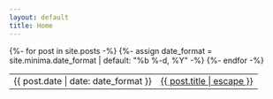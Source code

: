 ```yaml
---
layout: default
title: Home
---
```


<table class="table table-borderless table-sm table-fit">
<tbody>
{%- for post in site.posts -%}
<tr>
  {%- assign date_format = site.minima.date_format | default: "%b %-d, %Y" -%}
  <td><span class="post-meta">{{ post.date | date: date_format }}</span></td>
  <td>
    <a class="post-link" href="{{ post.url | relative_url }}">
      {{ post.title | escape }}
    </a>
  </td>
</tr>
{%- endfor -%}
</tbody>
</table>
